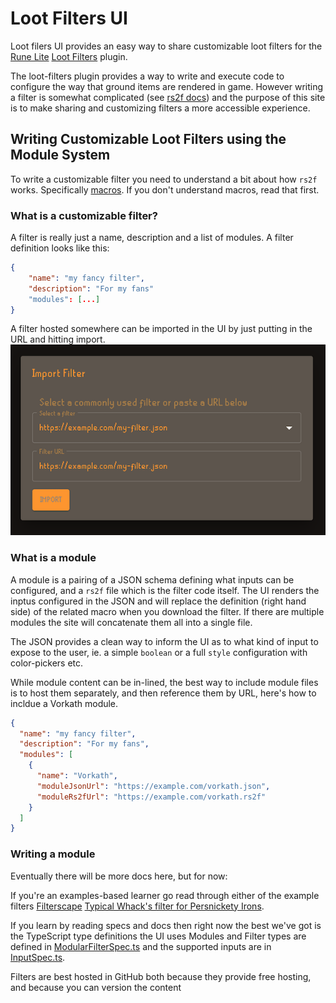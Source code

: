 # Loot Filters UI

Loot filers UI provides an easy way to share customizable loot filters for the [Rune Lite](https://runelite.net/) [Loot Filters](https://runelite.net/plugin-hub/show/loot-filters) plugin.

The loot-filters plugin provides a way to write and execute code to configure the way that ground items are rendered in game. However writing a filter is somewhat complicated (see [rs2f docs](https://github.com/riktenx/loot-filters/blob/userguide/README.md))
and the purpose of this site is to make sharing and customizing filters a more accessible experience.

## Writing Customizable Loot Filters using the Module System

To write a customizable filter you need to understand a bit about how `rs2f` works. Specifically [macros](https://github.com/riktenx/loot-filters/blob/userguide/filter-lang.md#macros). If you don't understand macros, read that first.

### What is a customizable filter?

A filter is really just a name, description and a list of modules. A filter definition looks like this:

```json
{
    "name": "my fancy filter",
    "description": "For my fans"
    "modules": [...]
}
```

A filter hosted somewhere can be imported in the UI by just putting in the URL and hitting import.
![./images/filter_import.png](./images/filter_import.png)

### What is a module

A module is a pairing of a JSON schema defining what inputs can be configured, and a `rs2f` file which is the filter code itself. The UI renders the inptus configured in the JSON and will replace the definition (right hand side) of the related macro when you download the filter. If there are multiple modules the site will concatenate them all into a single file.

The JSON provides a clean way to inform the UI as to what kind of input to expose to the user, ie. a simple `boolean` or a full `style` configuration with color-pickers etc.

While module content can be in-lined, the best way to include module files is to host them separately, and then reference them by URL, here's how to incldue a Vorkath module.

```json
{
  "name": "my fancy filter",
  "description": "For my fans",
  "modules": [
    {
      "name": "Vorkath",
      "moduleJsonUrl": "https://example.com/vorkath.json",
      "moduleRs2fUrl": "https://example.com/vorkath.rs2f"
    }
  ]
}
```

### Writing a module
Eventually there will be more docs here, but for now:

If you're an examples-based learner go read through either of the example filters [Filterscape](https://github.com/riktenx/filterscape/) [Typical Whack's filter for Persnickety Irons](https://github.com/typical-whack/loot-filters-modules).

If you learn by reading specs and docs then right now the best we've got is the TypeScript type definitions the UI uses Modules and Filter types are defined in [ModularFilterSpec.ts](https://github.com/Kaqemeex/loot-filters-ui/blob/main/src/types/ModularFilterSpec.ts) and the supported inputs are in [InputSpec.ts](https://github.com/Kaqemeex/loot-filters-ui/blob/main/src/types/InputsSpec.ts).

Filters are best hosted in GitHub both because they provide free hosting, and because you can version the content
